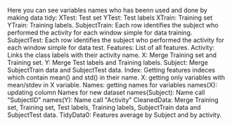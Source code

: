 Here you can see variables names who has beenn used and done by making data tidy:
XTest: Test set
YTest: Test labels
XTrain: Training set
YTrain: Training labels.
SubjectTrain:  Each row identifies the subject who performed the activity for each window simple for data training.
SubjectTest: Each row identifies the subject who performed the activity for each window simple for data test.
Features:  List of all features.
Activity: Links the class labels with their activity name.
X: Merge Training set and Training set.
Y: Merge  Test labels and Training labels.
Subject: Merge  SubjectTrain data and SubjectTest data.
Index:  Getting features indeces which contain mean() and std() in their name.
X: getting only variables with mean/stdev in X variable.
Names:  getting names for variables 
names(X):  updating column Names for new dataset
names(Subject): Name call “SubjectID"
names(Y): Name call "Activity"
CleanedData: Merge  Training set, Training set, Test labels, Training labels, SubjectTrain data and SubjectTest data.
TidyData0:  Features average by Subject and by activity.
